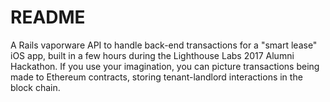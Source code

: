 # README

A Rails vaporware API to handle back-end transactions for a "smart lease" iOS app, built in a few hours during the Lighthouse Labs 2017 Alumni Hackathon. If you use your imagination, you can picture transactions being made to Ethereum contracts, storing tenant-landlord interactions in the block chain.
